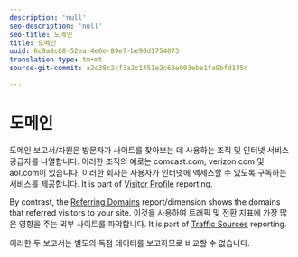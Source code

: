 ```yaml
---
description: 'null'
seo-description: 'null'
seo-title: 도메인
title: 도메인
uuid: 6c9a8c68-52ea-4e6e-89e7-be90d1754073
translation-type: tm+mt
source-git-commit: a2c38c2cf3a2c1451e2c60e003ebe1fa9bfd145d

---
```



# 도메인

도메인 보고서/차원은 방문자가 사이트를 찾아보는 데 사용하는 조직 및 인터넷 서비스 공급자를 나열합니다. 이러한 조직의 예로는 comcast.com, verizon.com 및 aol.com이 있습니다. 이러한 회사는 사용자가 인터넷에 액세스할 수 있도록 구독하는 서비스를 제공합니다. It is part of [Visitor Profile](reports-visitor-profile.md) reporting.

By contrast, the [Referring Domains](../../../components/c-variables/dimensionslist/reports-referring-domains.md#concept_E3D0FEC81E1F4987B39CC467F19FFCFF) report/dimension shows the domains that referred visitors to your site. 이것을 사용하여 트래픽 및 전환 지표에 가장 많은 영향을 주는 외부 사이트를 파악합니다. It is part of [Traffic Sources](reports-traffic-sources.md) reporting.

이러한 두 보고서는 별도의 독점 데이터를 보고하므로 비교할 수 없습니다.
